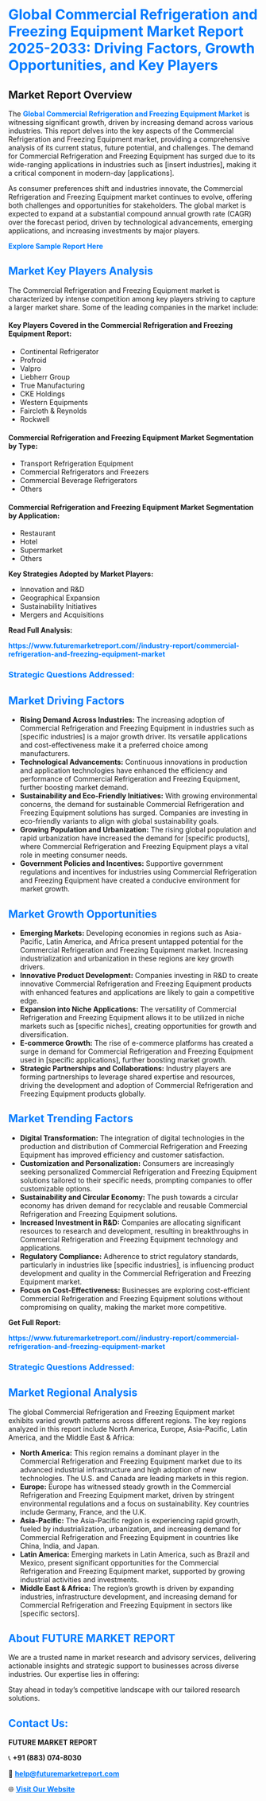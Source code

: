 <h1 style="color: #007BFF;">Global Commercial Refrigeration and Freezing Equipment Market Report 2025-2033: Driving Factors, Growth Opportunities, and Key Players</h1>

<section id="overview">
<h2>Market Report Overview</h2>
<p>The <a href="https://www.futuremarketreport.com//industry-report/commercial-refrigeration-and-freezing-equipment-market" style="color: #007BFF; text-decoration: none;"><strong>Global Commercial Refrigeration and Freezing Equipment Market</strong></a> is witnessing significant growth, driven by increasing demand across various industries. This report delves into the key aspects of the Commercial Refrigeration and Freezing Equipment market, providing a comprehensive analysis of its current status, future potential, and challenges. The demand for Commercial Refrigeration and Freezing Equipment has surged due to its wide-ranging applications in industries such as [insert industries], making it a critical component in modern-day [applications].</p>
<p>As consumer preferences shift and industries innovate, the Commercial Refrigeration and Freezing Equipment market continues to evolve, offering both challenges and opportunities for stakeholders. The global market is expected to expand at a substantial compound annual growth rate (CAGR) over the forecast period, driven by technological advancements, emerging applications, and increasing investments by major players.</p>
</section>

<section id="overview">
<p><a href="https://www.futuremarketreport.com//request-sample/reportId=92273" style="color: #007BFF; text-decoration: none;"><strong>Explore Sample Report Here</strong></a></p>
</section>

<section id="key-players">
<h2 style="color: #007BFF;">Market Key Players Analysis</h2>
<p>The Commercial Refrigeration and Freezing Equipment market is characterized by intense competition among key players striving to capture a larger market share. Some of the leading companies in the market include:</p>
<h4>Key Players Covered in the Commercial Refrigeration and Freezing Equipment Report:</h4>
<ul><li>Continental Refrigerator</li><li>Profroid</li><li>Valpro</li><li>Liebherr Group</li><li>True Manufacturing</li><li>CKE Holdings</li><li>Western Equipments</li><li>Faircloth &amp; Reynolds</li><li>Rockwell</li></ul>
<h4>Commercial Refrigeration and Freezing Equipment Market Segmentation by Type:</h4>
<ul><li>Transport Refrigeration Equipment</li><li>Commercial Refrigerators and Freezers</li><li>Commercial Beverage Refrigerators</li><li>Others</li></ul>

<h4>Commercial Refrigeration and Freezing Equipment Market Segmentation by Application:</h4>
<ul><li>Restaurant</li><li>Hotel</li><li>Supermarket</li><li>Others</li></ul>
<p><strong>Key Strategies Adopted by Market Players:</strong></p>
<ul>
<li>Innovation and R&D</li>
<li>Geographical Expansion</li>
<li>Sustainability Initiatives</li>
<li>Mergers and Acquisitions</li>
</ul>
</section>

<section>
<p><strong>Read Full Analysis: </strong></p><a href="https://www.futuremarketreport.com//industry-report/commercial-refrigeration-and-freezing-equipment-market" style="color: #007BFF; text-decoration: none;"><strong>https://www.futuremarketreport.com//industry-report/commercial-refrigeration-and-freezing-equipment-market</strong></a>
<h3 style="color: #007BFF;">Strategic Questions Addressed:</h3>
</section>

<section id="driving-factors">
<h2 style="color: #007BFF;">Market Driving Factors</h2>
<ul>
<li><strong>Rising Demand Across Industries:</strong> The increasing adoption of Commercial Refrigeration and Freezing Equipment in industries such as [specific industries] is a major growth driver. Its versatile applications and cost-effectiveness make it a preferred choice among manufacturers.</li>
<li><strong>Technological Advancements:</strong> Continuous innovations in production and application technologies have enhanced the efficiency and performance of Commercial Refrigeration and Freezing Equipment, further boosting market demand.</li>
<li><strong>Sustainability and Eco-Friendly Initiatives:</strong> With growing environmental concerns, the demand for sustainable Commercial Refrigeration and Freezing Equipment solutions has surged. Companies are investing in eco-friendly variants to align with global sustainability goals.</li>
<li><strong>Growing Population and Urbanization:</strong> The rising global population and rapid urbanization have increased the demand for [specific products], where Commercial Refrigeration and Freezing Equipment plays a vital role in meeting consumer needs.</li>
<li><strong>Government Policies and Incentives:</strong> Supportive government regulations and incentives for industries using Commercial Refrigeration and Freezing Equipment have created a conducive environment for market growth.</li>
</ul>
</section>

<section id="growth-opportunities">
<h2 style="color: #007BFF;">Market Growth Opportunities</h2>
<ul>
<li><strong>Emerging Markets:</strong> Developing economies in regions such as Asia-Pacific, Latin America, and Africa present untapped potential for the Commercial Refrigeration and Freezing Equipment market. Increasing industrialization and urbanization in these regions are key growth drivers.</li>
<li><strong>Innovative Product Development:</strong> Companies investing in R&D to create innovative Commercial Refrigeration and Freezing Equipment products with enhanced features and applications are likely to gain a competitive edge.</li>
<li><strong>Expansion into Niche Applications:</strong> The versatility of Commercial Refrigeration and Freezing Equipment allows it to be utilized in niche markets such as [specific niches], creating opportunities for growth and diversification.</li>
<li><strong>E-commerce Growth:</strong> The rise of e-commerce platforms has created a surge in demand for Commercial Refrigeration and Freezing Equipment used in [specific applications], further boosting market growth.</li>
<li><strong>Strategic Partnerships and Collaborations:</strong> Industry players are forming partnerships to leverage shared expertise and resources, driving the development and adoption of Commercial Refrigeration and Freezing Equipment products globally.</li>
</ul>
</section>

<section id="trending-factors">
<h2 style="color: #007BFF;">Market Trending Factors</h2>
<ul>
<li><strong>Digital Transformation:</strong> The integration of digital technologies in the production and distribution of Commercial Refrigeration and Freezing Equipment has improved efficiency and customer satisfaction.</li>
<li><strong>Customization and Personalization:</strong> Consumers are increasingly seeking personalized Commercial Refrigeration and Freezing Equipment solutions tailored to their specific needs, prompting companies to offer customizable options.</li>
<li><strong>Sustainability and Circular Economy:</strong> The push towards a circular economy has driven demand for recyclable and reusable Commercial Refrigeration and Freezing Equipment solutions.</li>
<li><strong>Increased Investment in R&D:</strong> Companies are allocating significant resources to research and development, resulting in breakthroughs in Commercial Refrigeration and Freezing Equipment technology and applications.</li>
<li><strong>Regulatory Compliance:</strong> Adherence to strict regulatory standards, particularly in industries like [specific industries], is influencing product development and quality in the Commercial Refrigeration and Freezing Equipment market.</li>
<li><strong>Focus on Cost-Effectiveness:</strong> Businesses are exploring cost-efficient Commercial Refrigeration and Freezing Equipment solutions without compromising on quality, making the market more competitive.</li>
</ul>
</section>

<section>
<p><strong>Get Full Report: </strong></p><a href="https://www.futuremarketreport.com//industry-report/commercial-refrigeration-and-freezing-equipment-market" style="color: #007BFF; text-decoration: none;"><strong>https://www.futuremarketreport.com//industry-report/commercial-refrigeration-and-freezing-equipment-market</strong></a>
<h3 style="color: #007BFF;">Strategic Questions Addressed:</h3>
</section>


<section id="regional-analysis">
<h2 style="color: #007BFF;">Market Regional Analysis</h2>
<p>The global Commercial Refrigeration and Freezing Equipment market exhibits varied growth patterns across different regions. The key regions analyzed in this report include North America, Europe, Asia-Pacific, Latin America, and the Middle East & Africa:</p>
<ul>
<li><strong>North America:</strong> This region remains a dominant player in the Commercial Refrigeration and Freezing Equipment market due to its advanced industrial infrastructure and high adoption of new technologies. The U.S. and Canada are leading markets in this region.</li>
<li><strong>Europe:</strong> Europe has witnessed steady growth in the Commercial Refrigeration and Freezing Equipment market, driven by stringent environmental regulations and a focus on sustainability. Key countries include Germany, France, and the U.K.</li>
<li><strong>Asia-Pacific:</strong> The Asia-Pacific region is experiencing rapid growth, fueled by industrialization, urbanization, and increasing demand for Commercial Refrigeration and Freezing Equipment in countries like China, India, and Japan.</li>
<li><strong>Latin America:</strong> Emerging markets in Latin America, such as Brazil and Mexico, present significant opportunities for the Commercial Refrigeration and Freezing Equipment market, supported by growing industrial activities and investments.</li>
<li><strong>Middle East & Africa:</strong> The region’s growth is driven by expanding industries, infrastructure development, and increasing demand for Commercial Refrigeration and Freezing Equipment in sectors like [specific sectors].</li>
</ul>
</section>

<footer>
<h2 style="color: #007BFF;">About FUTURE MARKET REPORT</h2>
<p>We are a trusted name in market research and advisory services, delivering actionable insights and strategic support to businesses across diverse industries. Our expertise lies in offering:</p>

<p>Stay ahead in today’s competitive landscape with our tailored research solutions.</p>

<h2 style="color: #007BFF;">Contact Us:</h2>
<p><strong>FUTURE MARKET REPORT</strong></p>
<p>📞 <strong>+91 (883) 074-8030</strong></p>
<p>📧 <strong><a href="mailto:help@futuremarketreport.com" style="color: #007BFF;">help@futuremarketreport.com</a></strong></p>
<p>🌐 <strong><a href="https://www.futuremarketreport.com/" style="color: #007BFF;">Visit Our Website</a></strong></p>
</footer>